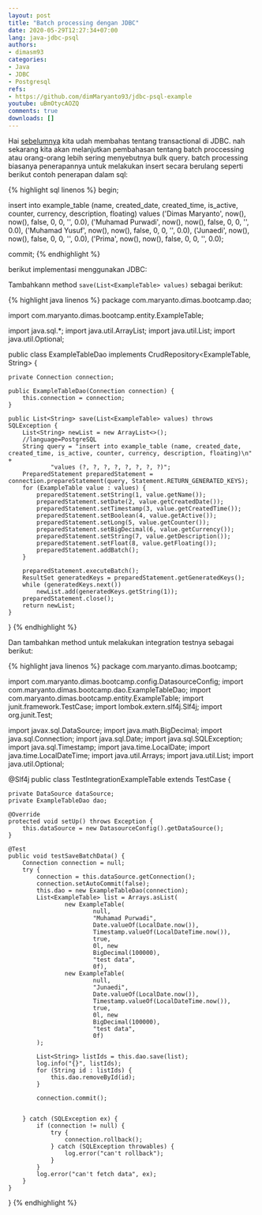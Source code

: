 ```yaml
---
layout: post
title: "Batch processing dengan JDBC"
date: 2020-05-29T12:27:34+07:00
lang: java-jdbc-psql
authors:
- dimasm93
categories:
- Java
- JDBC
- Postgresql
refs: 
- https://github.com/dimMaryanto93/jdbc-psql-example
youtube: uBmOtycAOZQ
comments: true
downloads: []
---
```


Hai [sebelumnya]() kita udah membahas tentang transactional di JDBC. nah sekarang kita akan melanjutkan pembahasan tentang batch proccessing atau orang-orang lebih sering menyebutnya bulk query. batch processing biasanya penerapannya untuk melakukan insert secara berulang seperti berikut contoh penerapan dalam sql:

<!--more-->

{% highlight sql linenos %}
begin;

insert into example_table (name, created_date, created_time, is_active, counter, currency, description, floating)
values 
    ('Dimas Maryanto', now(), now(), false, 0, 0, '', 0.0),
    ('Muhamad Purwadi', now(), now(), false, 0, 0, '', 0.0),
    ('Muhamad Yusuf', now(), now(), false, 0, 0, '', 0.0),
    ('Junaedi', now(), now(), false, 0, 0, '', 0.0),
    ('Prima', now(), now(), false, 0, 0, '', 0.0);

commit;
{% endhighlight %}


berikut implementasi menggunakan JDBC:

Tambahkann method `save(List<ExampleTable> values)` sebagai berikut:

{% highlight java linenos %}
package com.maryanto.dimas.bootcamp.dao;

import com.maryanto.dimas.bootcamp.entity.ExampleTable;

import java.sql.*;
import java.util.ArrayList;
import java.util.List;
import java.util.Optional;

public class ExampleTableDao implements CrudRepository<ExampleTable, String> {

    private Connection connection;

    public ExampleTableDao(Connection connection) {
        this.connection = connection;
    }

    public List<String> save(List<ExampleTable> values) throws SQLException {
        List<String> newList = new ArrayList<>();
        //language=PostgreSQL
        String query = "insert into example_table (name, created_date, created_time, is_active, counter, currency, description, floating)\n" +
                "values (?, ?, ?, ?, ?, ?, ?, ?)";
        PreparedStatement preparedStatement = connection.prepareStatement(query, Statement.RETURN_GENERATED_KEYS);
        for (ExampleTable value : values) {
            preparedStatement.setString(1, value.getName());
            preparedStatement.setDate(2, value.getCreatedDate());
            preparedStatement.setTimestamp(3, value.getCreatedTime());
            preparedStatement.setBoolean(4, value.getActive());
            preparedStatement.setLong(5, value.getCounter());
            preparedStatement.setBigDecimal(6, value.getCurrency());
            preparedStatement.setString(7, value.getDescription());
            preparedStatement.setFloat(8, value.getFloating());
            preparedStatement.addBatch();
        }

        preparedStatement.executeBatch();
        ResultSet generatedKeys = preparedStatement.getGeneratedKeys();
        while (generatedKeys.next())
            newList.add(generatedKeys.getString(1));
        preparedStatement.close();
        return newList;
    }   
}
{% endhighlight %}

Dan tambahkan method untuk melakukan integration testnya sebagai berikut:

{% highlight java linenos %}
package com.maryanto.dimas.bootcamp;

import com.maryanto.dimas.bootcamp.config.DatasourceConfig;
import com.maryanto.dimas.bootcamp.dao.ExampleTableDao;
import com.maryanto.dimas.bootcamp.entity.ExampleTable;
import junit.framework.TestCase;
import lombok.extern.slf4j.Slf4j;
import org.junit.Test;

import javax.sql.DataSource;
import java.math.BigDecimal;
import java.sql.Connection;
import java.sql.Date;
import java.sql.SQLException;
import java.sql.Timestamp;
import java.time.LocalDate;
import java.time.LocalDateTime;
import java.util.Arrays;
import java.util.List;
import java.util.Optional;

@Slf4j
public class TestIntegrationExampleTable extends TestCase {

    private DataSource dataSource;
    private ExampleTableDao dao;

    @Override
    protected void setUp() throws Exception {
        this.dataSource = new DatasourceConfig().getDataSource();
    }

    @Test
    public void testSaveBatchData() {
        Connection connection = null;
        try {
            connection = this.dataSource.getConnection();
            connection.setAutoCommit(false);
            this.dao = new ExampleTableDao(connection);
            List<ExampleTable> list = Arrays.asList(
                    new ExampleTable(
                            null,
                            "Muhamad Purwadi",
                            Date.valueOf(LocalDate.now()),
                            Timestamp.valueOf(LocalDateTime.now()),
                            true,
                            0l, new
                            BigDecimal(100000),
                            "test data",
                            0f),
                    new ExampleTable(
                            null,
                            "Junaedi",
                            Date.valueOf(LocalDate.now()),
                            Timestamp.valueOf(LocalDateTime.now()),
                            true,
                            0l, new
                            BigDecimal(100000),
                            "test data",
                            0f)
            );

            List<String> listIds = this.dao.save(list);
            log.info("{}", listIds);
            for (String id : listIds) {
                this.dao.removeById(id);
            }

            connection.commit();


        } catch (SQLException ex) {
            if (connection != null) {
                try {
                    connection.rollback();
                } catch (SQLException throwables) {
                    log.error("can't rollback");
                }
            }
            log.error("can't fetch data", ex);
        }
    }
}
{% endhighlight %}